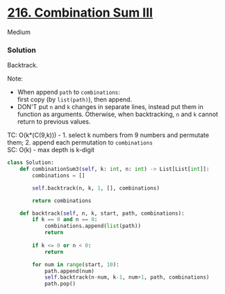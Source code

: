 # [216. Combination Sum III](https://leetcode.com/problems/combination-sum-iii/description/?envType=study-plan-v2&envId=leetcode-75)

Medium

### Solution
Backtrack.

Note:
- When append `path` to `combinations`:\
  first copy (by `list(path)`), then append.
- DON'T put `n` and `k` changes in separate lines, instead put them in function as arguments.
  Otherwise, when backtracking, `n` and `k` cannot return to previous values.
  
TC: O(k*(C(9,k))) - 1. select k numbers from 9 numbers and permutate them; 2. append each permutation to `combinations`\
SC: O(k) - max depth is k-digit

```python
class Solution:
    def combinationSum3(self, k: int, n: int) -> List[List[int]]:
        combinations = []

        self.backtrack(n, k, 1, [], combinations)

        return combinations

    def backtrack(self, n, k, start, path, combinations):
        if k == 0 and n == 0:
            combinations.append(list(path))
            return
            
        if k <= 0 or n < 0:
            return

        for num in range(start, 10):
            path.append(num)
            self.backtrack(n-num, k-1, num+1, path, combinations)
            path.pop()
```

